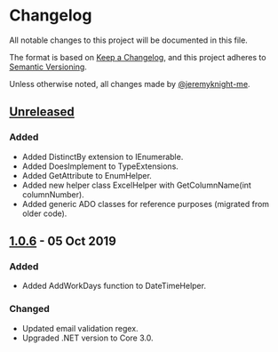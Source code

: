 # Changelog

All notable changes to this project will be documented in this file.

The format is based on [Keep a Changelog](https://keepachangelog.com/),
and this project adheres to [Semantic Versioning](https://semver.org/spec/v2.0.0.html).

Unless otherwise noted, all changes made by [@jeremyknight-me](https://github.com/jeremyknight-me).

## [Unreleased]

### Added

- Added DistinctBy extension to IEnumerable.
- Added DoesImplement<T> to TypeExtensions.
- Added GetAttribute<T> to EnumHelper.
- Added new helper class ExcelHelper with GetColumnName(int columnNumber). 
- Added generic ADO classes for reference purposes (migrated from older code). 

## [1.0.6] - 05 Oct 2019

### Added

- Added AddWorkDays function to DateTimeHelper.

### Changed
- Updated email validation regex.
- Upgraded .NET version to Core 3.0.

[Unreleased]: https://github.com/jeremyknight-me/JK.Common/compare/1.0.6...HEAD
[1.0.6]: https://github.com/jeremyknight-me/JK.Common/compare/1.0.5...1.0.6
